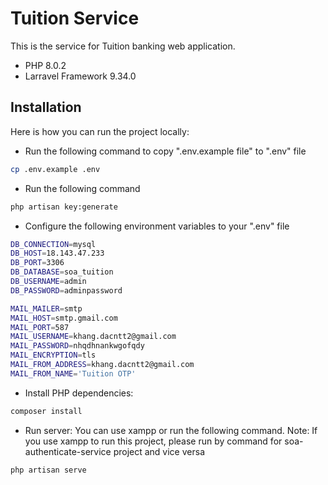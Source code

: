 # Tuition Service

This is the service for Tuition banking web application.

- PHP 8.0.2
- Larravel Framework 9.34.0

## Installation

Here is how you can run the project locally:

- Run the following command to copy ".env.example file" to ".env" file

```bash
cp .env.example .env
```

- Run the following command

```bash
php artisan key:generate
```

- Configure the following environment variables to your ".env" file

```bash
DB_CONNECTION=mysql
DB_HOST=18.143.47.233
DB_PORT=3306
DB_DATABASE=soa_tuition
DB_USERNAME=admin
DB_PASSWORD=adminpassword
```

```bash
MAIL_MAILER=smtp
MAIL_HOST=smtp.gmail.com
MAIL_PORT=587
MAIL_USERNAME=khang.dacntt2@gmail.com
MAIL_PASSWORD=nhqdhnankwgofqdy
MAIL_ENCRYPTION=tls
MAIL_FROM_ADDRESS=khang.dacntt2@gmail.com
MAIL_FROM_NAME='Tuition OTP'
```

- Install PHP dependencies:

```bash
composer install
```

- Run server: You can use xampp or run the following command.
Note: If you use xampp to run this project, please run by command for soa-authenticate-service project and vice versa

```bash
php artisan serve
```